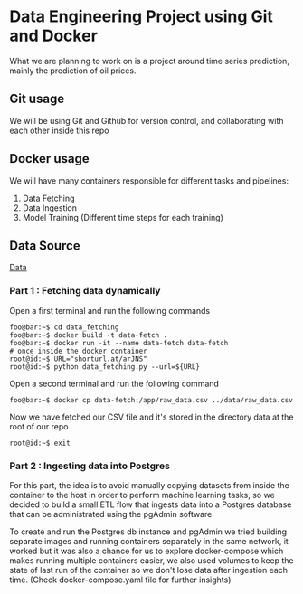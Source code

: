 # Data Engineering Project using Git and Docker
What we are planning to work on is a project around time series prediction, mainly the prediction of oil prices.

## Git usage
We will be using Git and Github for version control, and collaborating with each other inside this repo

## Docker usage
We will have many containers responsible for different tasks and pipelines:
1. Data Fetching
2. Data Ingestion
3. Model Training (Different time steps for each training)

## Data Source
[Data](https://fred.stlouisfed.org/series/DCOILBRENTEU#0)

### Part 1 : Fetching data dynamically
Open a first terminal and run the following commands

```console
foo@bar:~$ cd data_fetching
foo@bar:~$ docker build -t data-fetch .
foo@bar:~$ docker run -it --name data-fetch data-fetch
# once inside the docker container
root@id:~$ URL="shorturl.at/arJNS"
root@id:~$ python data_fetching.py --url=${URL}
```

Open a second terminal and run the following command

```console
foo@bar:~$ docker cp data-fetch:/app/raw_data.csv ../data/raw_data.csv
```

Now we have fetched our CSV file and it's stored in the directory data at the root of our repo

```console
root@id:~$ exit
```

### Part 2 : Ingesting data into Postgres
For this part, the idea is to avoid manually copying datasets from inside the container to the host in order to perform machine learning tasks, so we decided to build a small ETL flow that ingests data into a Postgres database that can be administrated using the pgAdmin software.

To create and run the Postgres db instance and pgAdmin we tried building separate images and running containers separately in the same network, it worked but it was also a chance for us to explore docker-compose which makes running multiple containers easier, we also used volumes to keep the state of last run of the container so we don't lose data after ingestion each time. (Check docker-compose.yaml file for further insights)